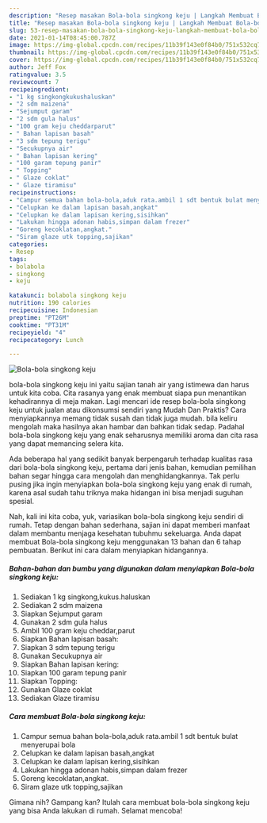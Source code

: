 ```yaml
---
description: "Resep masakan Bola-bola singkong keju | Langkah Membuat Bola-bola singkong keju Yang Sempurna"
title: "Resep masakan Bola-bola singkong keju | Langkah Membuat Bola-bola singkong keju Yang Sempurna"
slug: 53-resep-masakan-bola-bola-singkong-keju-langkah-membuat-bola-bola-singkong-keju-yang-sempurna
date: 2021-01-14T08:45:00.787Z
image: https://img-global.cpcdn.com/recipes/11b39f143e0f84b0/751x532cq70/bola-bola-singkong-keju-foto-resep-utama.jpg
thumbnail: https://img-global.cpcdn.com/recipes/11b39f143e0f84b0/751x532cq70/bola-bola-singkong-keju-foto-resep-utama.jpg
cover: https://img-global.cpcdn.com/recipes/11b39f143e0f84b0/751x532cq70/bola-bola-singkong-keju-foto-resep-utama.jpg
author: Jeff Fox
ratingvalue: 3.5
reviewcount: 7
recipeingredient:
- "1 kg singkongkukushaluskan"
- "2 sdm maizena"
- "Sejumput garam"
- "2 sdm gula halus"
- "100 gram keju cheddarparut"
- " Bahan lapisan basah"
- "3 sdm tepung terigu"
- "Secukupnya air"
- " Bahan lapisan kering"
- "100 garam tepung panir"
- " Topping"
- " Glaze coklat"
- " Glaze tiramisu"
recipeinstructions:
- "Campur semua bahan bola-bola,aduk rata.ambil 1 sdt bentuk bulat menyerupai bola"
- "Celupkan ke dalam lapisan basah,angkat"
- "Celupkan ke dalam lapisan kering,sisihkan"
- "Lakukan hingga adonan habis,simpan dalam frezer"
- "Goreng kecoklatan,angkat."
- "Siram glaze utk topping,sajikan"
categories:
- Resep
tags:
- bolabola
- singkong
- keju

katakunci: bolabola singkong keju 
nutrition: 190 calories
recipecuisine: Indonesian
preptime: "PT26M"
cooktime: "PT31M"
recipeyield: "4"
recipecategory: Lunch

---
```



![Bola-bola singkong keju](https://img-global.cpcdn.com/recipes/11b39f143e0f84b0/751x532cq70/bola-bola-singkong-keju-foto-resep-utama.jpg)


bola-bola singkong keju ini yaitu sajian tanah air yang istimewa dan harus untuk kita coba. Cita rasanya yang enak membuat siapa pun menantikan kehadirannya di meja makan.
Lagi mencari ide resep bola-bola singkong keju untuk jualan atau dikonsumsi sendiri yang Mudah Dan Praktis? Cara menyiapkannya memang tidak susah dan tidak juga mudah. bila keliru mengolah maka hasilnya akan hambar dan bahkan tidak sedap. Padahal bola-bola singkong keju yang enak seharusnya memiliki aroma dan cita rasa yang dapat memancing selera kita.



Ada beberapa hal yang sedikit banyak berpengaruh terhadap kualitas rasa dari bola-bola singkong keju, pertama dari jenis bahan, kemudian pemilihan bahan segar hingga cara mengolah dan menghidangkannya. Tak perlu pusing jika ingin menyiapkan bola-bola singkong keju yang enak di rumah, karena asal sudah tahu triknya maka hidangan ini bisa menjadi suguhan spesial.


Nah, kali ini kita coba, yuk, variasikan bola-bola singkong keju sendiri di rumah. Tetap dengan bahan sederhana, sajian ini dapat memberi manfaat dalam membantu menjaga kesehatan tubuhmu sekeluarga. Anda dapat membuat Bola-bola singkong keju menggunakan 13 bahan dan 6 tahap pembuatan. Berikut ini cara dalam menyiapkan hidangannya.

<!--inarticleads1-->

##### Bahan-bahan dan bumbu yang digunakan dalam menyiapkan Bola-bola singkong keju:

1. Sediakan 1 kg singkong,kukus.haluskan
1. Sediakan 2 sdm maizena
1. Siapkan Sejumput garam
1. Gunakan 2 sdm gula halus
1. Ambil 100 gram keju cheddar,parut
1. Siapkan  Bahan lapisan basah:
1. Siapkan 3 sdm tepung terigu
1. Gunakan Secukupnya air
1. Siapkan  Bahan lapisan kering:
1. Siapkan 100 garam tepung panir
1. Siapkan  Topping:
1. Gunakan  Glaze coklat
1. Sediakan  Glaze tiramisu




<!--inarticleads2-->

##### Cara membuat Bola-bola singkong keju:

1. Campur semua bahan bola-bola,aduk rata.ambil 1 sdt bentuk bulat menyerupai bola
1. Celupkan ke dalam lapisan basah,angkat
1. Celupkan ke dalam lapisan kering,sisihkan
1. Lakukan hingga adonan habis,simpan dalam frezer
1. Goreng kecoklatan,angkat.
1. Siram glaze utk topping,sajikan




Gimana nih? Gampang kan? Itulah cara membuat bola-bola singkong keju yang bisa Anda lakukan di rumah. Selamat mencoba!
